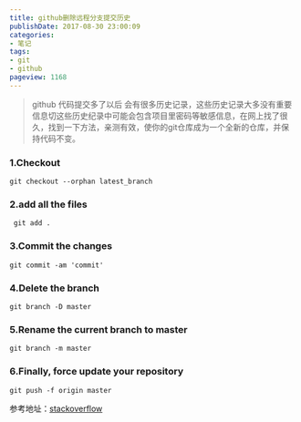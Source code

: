 ```yaml
---
title: github删除远程分支提交历史
publishDate: 2017-08-30 23:00:09
categories:
- 笔记
tags:
- git
- github
pageview: 1168
---
```


> github 代码提交多了以后 会有很多历史记录，这些历史记录大多没有重要信息切这些历史纪录中可能会包含项目里密码等敏感信息，在网上找了很久，找到一下方法，亲测有效，使你的git仓库成为一个全新的仓库，并保持代码不变。

### 1.Checkout
```
git checkout --orphan latest_branch
```

### 2.add all the files
```
 git add .
```

### 3.Commit the changes
```
git commit -am 'commit'
```

### 4.Delete the branch
```
git branch -D master
```

### 5.Rename the current branch to master
```
git branch -m master
```

### 6.Finally, force update your repository
```
git push -f origin master
```

参考地址：[stackoverflow](https://stackoverflow.com/questions/13716658/how-to-delete-all-commit-history-in-github)



